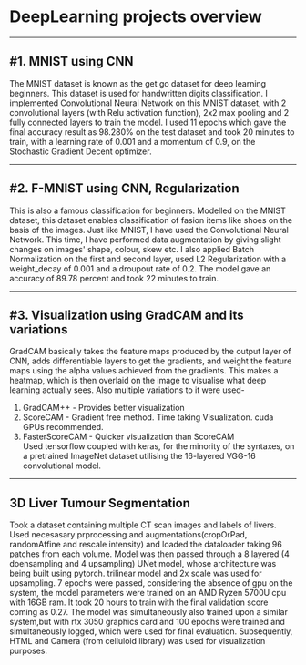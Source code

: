 # DeepLearning projects overview



----------------------------
#1. MNIST using CNN
----------------------------
The MNIST dataset is known as the get go dataset for deep learning beginners. This dataset is used for handwritten digits classification. I implemented Convolutional Neural Network on this MNIST dataset, with 2 convolutional layers (with Relu activation function), 2x2 max pooling and 2 fully connected layers to train the model. I used 11 epochs which gave the final accuracy result as 98.280% on the test dataset and took 20 minutes to train, with a learning rate of 0.001 and a momentum of 0.9, on the Stochastic Gradient Decent optimizer. 

----------------------------
#2. F-MNIST using CNN, Regularization
----------------------------
This is also a famous classification for beginners. Modelled on the MNIST dataset, this dataset enables classification of fasion items like shoes on the basis of the images. Just like MNIST, I have used the Convolutional Neural Network. This time, I have performed data augmentation by giving slight changes on images' shape, colour, skew etc. I also applied Batch Normalization on the first and second layer, used L2 Regularization with a weight_decay of 0.001 and a droupout rate of 0.2. The model gave an accuracy of 89.78 percent and took 22 minutes to train.

-----------------------------
#3. Visualization using GradCAM and its variations
------------------------------
GradCAM basically takes the feature maps produced by the output layer of CNN, adds differentiable layers to get the gradients, and weight the feature maps using the alpha values achieved from the gradients. This makes a heatmap, which is then overlaid on the image to visualise what deep learning actually sees. Also multiple variations to it were used- <br>
1. GradCAM++ - Provides better visualization<br>
2. ScoreCAM - Gradient free method. Time taking Visualization. cuda GPUs recommended.<br>
3. FasterScoreCAM - Quicker visualization than ScoreCAM<br>
Used tensorflow coupled with keras, for the minority of the syntaxes, on a pretrained ImageNet dataset utilising the 16-layered VGG-16 convolutional model. 

-----------------------------
3D Liver Tumour Segmentation
------------------------------
Took a dataset containing multiple CT scan images and labels of livers. Used necesasary prprocessing and augmentations(cropOrPad, randomAffine and rescale intensity) and loaded the dataloader taking 96 patches from each volume. Model was then passed through a 8 layered (4 doensampling and 4 upsampling) UNet model, whose architecture was being built using pytorch. trilinear model and 2x scale was used for upsampling. 7 epochs were passed, considering the absence of gpu on the system, the model parameters were trained on an AMD Ryzen 5700U cpu with 16GB ram. It took 20 hours to train with the final validation score coming as 0.27. The model was simultaneously also trained upon a similar system,but with rtx 3050 graphics card and 100 epochs were trained and simultaneously logged, which were used for final evaluation. Subsequently, HTML and Camera (from celluloid library) was used for visualization purposes.

